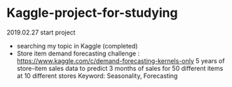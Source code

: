 # Kaggle-project-for-studying

2019.02.27 start project
  - searching my topic in Kaggle (completed)
  - Store item demand forecasting challenge : https://www.kaggle.com/c/demand-forecasting-kernels-only
      5 years of store-item sales data to predict 3 months of sales for 50 different items at 10 different stores
      Keyword: Seasonality, Forecasting
